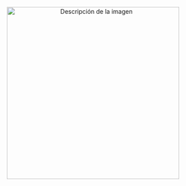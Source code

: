 <p align="center">
  <img src="https://github.com/JosselynVera/Tarea_Navigation_Web/assets/151960853/162216b9-acf2-4449-82ba-b33032ab5910" alt="Descripción de la imagen" width="400">
</p>
